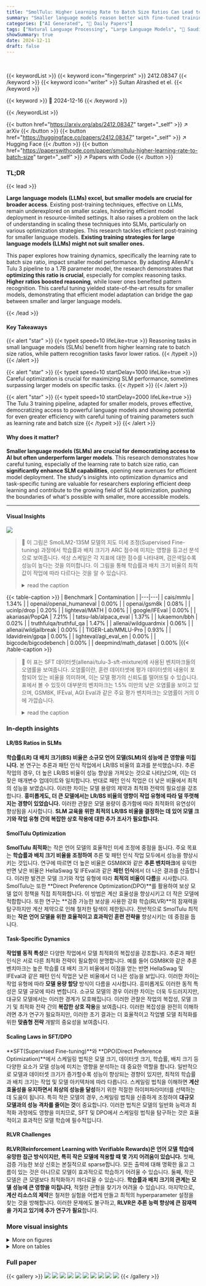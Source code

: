 ```yaml
---
title: "SmolTulu: Higher Learning Rate to Batch Size Ratios Can Lead to Better Reasoning in SLMs"
summary: "Smaller language models reason better with fine-tuned training recipes."
categories: ["AI Generated", "🤗 Daily Papers"]
tags: ["Natural Language Processing", "Large Language Models", "🏢 Saudi Data & Artificial Intelligence Authority",]
showSummary: true
date: 2024-12-11
draft: false
---
```


<br>

{{< keywordList >}}
{{< keyword icon="fingerprint" >}} 2412.08347 {{< /keyword >}}
{{< keyword icon="writer" >}} Sultan Alrashed et el. {{< /keyword >}}
 
{{< keyword >}} 🤗 2024-12-16 {{< /keyword >}}
 
{{< /keywordList >}}

{{< button href="https://arxiv.org/abs/2412.08347" target="_self" >}}
↗ arXiv
{{< /button >}}
{{< button href="https://huggingface.co/papers/2412.08347" target="_self" >}}
↗ Hugging Face
{{< /button >}}
{{< button href="https://paperswithcode.com/paper/smoltulu-higher-learning-rate-to-batch-size" target="_self" >}}
↗ Papers with Code
{{< /button >}}




### TL;DR


{{< lead >}}

**Large language models (LLMs) excel, but smaller models are crucial for broader access**.  Existing post-training techniques, effective on LLMs, remain underexplored on smaller scales, hindering efficient model deployment in resource-limited settings. It also raises a problem on the lack of understanding in scaling these techniques into SLMs, particularly on various optimization strategies.  This research tackles efficient post-training for smaller language models. **Existing training strategies for large language models (LLMs) might not suit smaller ones.**

This paper explores how training dynamics, specifically the learning rate to batch size ratio, impact smaller model performance.  By adapting AllenAI's Tulu 3 pipeline to a 1.7B parameter model, the research demonstrates that **optimizing this ratio is crucial**, especially for complex reasoning tasks. **Higher ratios boosted reasoning**, while lower ones benefited pattern recognition. This careful tuning yielded state-of-the-art results for smaller models, demonstrating that efficient model adaptation can bridge the gap between smaller and larger language models.

{{< /lead >}}


#### Key Takeaways

{{< alert "star" >}}
{{< typeit speed=10 lifeLike=true >}} Reasoning tasks in small language models (SLMs) benefit from higher learning rate to batch size ratios, while pattern recognition tasks favor lower ratios. {{< /typeit >}}
{{< /alert >}}

{{< alert "star" >}}
{{< typeit speed=10 startDelay=1000 lifeLike=true >}} Careful optimization is crucial for maximizing SLM performance, sometimes surpassing larger models on specific tasks. {{< /typeit >}}
{{< /alert >}}

{{< alert "star" >}}
{{< typeit speed=10 startDelay=2000 lifeLike=true >}} The Tulu 3 training pipeline, adapted for smaller models, proves effective, democratizing access to powerful language models and showing potential for even greater efficiency with careful tuning of training parameters such as learning rate and batch size {{< /typeit >}}
{{< /alert >}}

#### Why does it matter?
**Smaller language models (SLMs) are crucial for democratizing access to AI but often underperform larger models**. This research demonstrates how careful tuning, especially of the learning rate to batch size ratio, can **significantly enhance SLM capabilities**, opening new avenues for efficient model deployment. The study's insights into optimization dynamics and task-specific tuning are valuable for researchers exploring efficient deep learning and contribute to the growing field of SLM optimization, pushing the boundaries of what's possible with smaller, more accessible models.

------
#### Visual Insights



![](https://arxiv.org/html/2412.08347/extracted/6061800/assets/arc_contour.png)

> 🔼 이 그림은 SmolLM2-135M 모델의 지도 미세 조정(Supervised Fine-tuning) 과정에서 학습률과 배치 크기가 ARC 점수에 미치는 영향을 등고선 분석으로 보여줍니다. 색상 스케일은 각 지표에 대한 점수를 나타내며, 검은색일수록 성능이 높다는 것을 의미합니다. 이 그림을 통해 학습률과 배치 크기 비율의 최적값이 작업에 따라 다르다는 것을 알 수 있습니다.
> <details>
> <summary>read the caption</summary>
> (a) Effect of learning rate and batch size on ARC score.
> </details>





{{< table-caption >}}
| Benchmark | Contamination |
|---|---| 
| cais/mmlu | 1.34% |
| openai/openai_humaneval | 0.00% |
| openai/gsm8k | 0.08% |
| ucinlp/drop | 0.20% |
| lighteval/MATH | 0.06% |
| google/IFEval | 0.00% |
| akariasai/PopQA | 7.21% |
| tatsu-lab/alpaca_eval | 1.37% |
| lukaemon/bbh | 0.02% |
| truthfulqa/truthful_qa | 1.47% |
| allenai/wildguardmix | 0.06% |
| allenai/wildjailbreak | 0.00% |
| TIGER-Lab/MMLU-Pro | 0.93% |
| Idavidrein/gpqa | 0.00% |
| lighteval/agi_eval_en | 0.00% |
| bigcode/bigcodebench | 0.00% |
| deepmind/math_dataset | 0.00% |{{< /table-caption >}}

> 🔼 이 표는 SFT 데이터셋(allenai/tulu-3-sft-mixture)에 사용된 벤치마크들의 오염률을 보여줍니다. 오염률이란, 훈련 데이터셋에 평가 데이터셋의 내용이 포함되어 있는 비율을 의미하며, 이는 모델 평가의 신뢰도를 떨어뜨릴 수 있습니다. 표에서 볼 수 있듯이 대부분의 벤치마크는 1.5% 미만의 낮은 오염률을 보이고 있으며, GSM8K, IFEval, AGI Eval과 같은 주요 평가 벤치마크는 오염률이 거의 0에 가깝습니다.
> <details>
> <summary>read the caption</summary>
> Table 1: Contamination of benchmarks in the SFT dataset used allenai/tulu-3-sft-mixture
> </details>





### In-depth insights


#### LR/BS Ratios in SLMs
**학습률(LR) 대 배치 크기(BS) 비율은 소규모 언어 모델(SLM)의 성능에 큰 영향을 미칩니다.** 본 연구는 추론과 패턴 인식 작업에서 LR/BS 비율의 효과를 분석했습니다. 추론 작업의 경우, 더 높은 LR/BS 비율이 성능 향상을 가져오는 것으로 나타났으며, 이는 더 잦은 매개변수 업데이트와 일치합니다. 반대로 패턴 인식 작업은 더 낮은 비율에서 최적의 성능을 보였습니다. 이러한 차이는 모델 용량의 제약과 최적화 전략의 필요성을 강조합니다. **흥미롭게도, 더 큰 모델에서는 LR/BS 비율의 영향이 작업 유형에 따라 덜 뚜렷해지는 경향이 있었습니다.** 이러한 관찰은 모델 용량이 증가함에 따라 최적화의 유연성이 향상됨을 시사합니다. **SLM 교육을 위한 최적의 LR/BS 비율을 결정하는 데 있어 모델 크기와 작업 유형 간의 복잡한 상호 작용에 대한 추가 조사가 필요합니다.**

#### SmolTulu Optimization
**SmolTulu 최적화**는 작은 언어 모델의 효율적인 미세 조정에 중점을 둡니다. 주요 목표는 **학습률과 배치 크기 비율을 조정하여** 추론 및 패턴 인식 작업 모두에서 성능을 향상시키는 것입니다. 연구에 따르면 더 높은 비율은 GSM8K와 같은 **추론 벤치마크**에 유익한 반면 낮은 비율은 HellaSwag 및 IFEval과 같은 **패턴 인식**에서 더 나은 결과를 산출합니다. 이러한 발견은 모델 크기와 작업 유형에 따라 **최적의 비율이 다름**을 시사합니다. SmolTulu는 또한 **Direct Preference Optimization(DPO)**를 활용하여 보상 모델 없이 정책을 직접 최적화합니다. 이 방법은 계산 효율성을 향상시키고 더 작은 모델에 적합합니다. 또한 연구는 **검증 가능한 보상을 사용한 강화 학습(RLVR)**의 잠재력을 탐구하지만 계산 제약으로 인해 철저한 탐색이 제한됩니다. 전반적으로 SmolTulu 최적화는 **작은 언어 모델을 위한 효율적이고 효과적인 훈련 전략을** 향상시키는 데 중점을 둡니다.

#### Task-Specific Dynamics
**작업별 동적 특성**은 다양한 작업에서 모델 최적화의 복잡성을 강조합니다. 추론과 패턴 인식은 서로 다른 최적화 전략이 필요함이 분명합니다. 예를 들어 GSM8K와 같은 추론 벤치마크는 높은 학습률 대 배치 크기 비율에서 이점을 얻는 반면 HellaSwag 및 IFEval과 같은 패턴 인식 작업은 낮은 비율에서 더 나은 성능을 보입니다. 이러한 차이는 작업 유형에 따라 **모델 용량 할당** 방식이 다름을 시사합니다. 흥미롭게도 이러한 동적 특성은 모델 규모에 따라 변합니다. 소규모 모델의 경우 이러한 차이는 더욱 두드러지지만, 대규모 모델에서는 이러한 경계가 모호해집니다. 이러한 관찰은 작업의 복잡성, 모델 크기 및 최적화 전략 간의 **복잡한 상호 작용**을 보여줍니다. 이러한 복잡성을 완전히 이해하려면 추가 연구가 필요하지만, 이러한 초기 결과는 더 효율적이고 작업별 모델 최적화를 위한 **맞춤형 전략** 개발의 중요성을 보여줍니다.

#### Scaling Laws in SFT/DPO
**SFT(Supervised Fine-tuning)**와 **DPO(Direct Preference Optimization)**에서 스케일링 법칙은 모델 크기, 데이터셋 크기, 학습률, 배치 크기 등 다양한 요소가 모델 성능에 미치는 영향을 분석하는 데 중요한 역할을 합니다. 일반적으로 모델과 데이터셋 크기가 증가할수록 성능이 향상되는 경향이 있지만, 최적의 학습률과 배치 크기는 작업 및 모델 아키텍처에 따라 다릅니다. 스케일링 법칙을 이해하면 **계산 효율성을 유지하면서 최상의 성능을 달성**하기 위한 적절한 하이퍼파라미터를 선택하는 데 도움이 됩니다. 특히 작은 모델의 경우, 스케일링 법칙을 신중하게 조정하여 **대규모 모델과의 성능 격차를 줄이는 것**이 중요합니다. 이러한 법칙은 모델의 일반화 능력과 최적화 과정에도 영향을 미치므로, SFT 및 DPO에서 스케일링 법칙을 탐구하는 것은 효율적이고 효과적인 모델 학습에 필수적입니다.

#### RLVR Challenges
**RLVR(Reinforcement Learning with Verifiable Rewards)은 언어 모델 학습에 유망한 접근 방식이지만, 특히 작은 모델에 적용할 때 몇 가지 어려움이 있습니다.** 첫째, 검증 가능한 보상 신호는 본질적으로 sparse합니다. 모든 출력에 대해 명확한 옳고 그름이 있는 것은 아니므로 모델이 효과적으로 학습하기 어려울 수 있습니다. 둘째, 작은 모델은 큰 모델보다 최적화하기 까다로울 수 있습니다. **학습률과 배치 크기의 관계는 모델 성능에 큰 영향을 미칩니다**, 적절한 균형을 찾기가 어려울 수 있습니다. 마지막으로, **계산 리소스의 제약**은 철저한 실험을 어렵게 만들고 최적의 hyperparameter 설정을 찾는 것을 방해합니다. 이러한 문제에도 불구하고, **RLVR은 추론 능력 향상에 큰 잠재력을 가지고 있기에 추가 연구가 필요**합니다.


### More visual insights

<details>
<summary>More on figures
</summary>


![](https://arxiv.org/html/2412.08347/extracted/6061800/assets/gsm8k_contour.png)

> 🔼 SmolLM2-135M 모델의 지도 미세 조정 중 학습률과 배치 크기가 GSM8K 점수에 미치는 영향을 보여주는 등고선 분석입니다. 색상 척도는 각 지표의 점수를 나타내며 검은색일수록 성능이 더 높다는 것을 의미합니다. 이 패턴은 학습률과 배치 크기의 최적 비율이 작업에 따라 다르다는 것을 보여줍니다. GSM8K와 같은 추론 작업은 학습률 대 배치 크기 비율이 높을수록 성능이 향상됩니다.
> <details>
> <summary>read the caption</summary>
> (b) Effect of learning rate and batch size on GSM8K score.
> </details>



![](https://arxiv.org/html/2412.08347/extracted/6061800/assets/hellaswag_contour.png)

> 🔼 SmolLM2-135M 모델의 지도 미세 조정 중 학습률과 배치 크기가 HellaSwag 점수에 미치는 영향을 등고선 분석으로 보여주는 그림입니다. 색상 척도는 각 지표의 점수를 나타내며, 검은색일수록 성능이 높습니다. 이 패턴은 학습률과 배치 크기 간의 작업별 최적 비율을 보여줍니다. HellaSwag에서 학습률과 배치 크기 비율이 낮을 때 최적의 성능을 달성하는 것을 확인할 수 있습니다.
> <details>
> <summary>read the caption</summary>
> (c) Effect of learning rate and batch size on HellaSwag score.
> </details>



![](https://arxiv.org/html/2412.08347/extracted/6061800/assets/ifeval_contour.png)

> 🔼 SmolLM2-135M 모델의 지도 미세 조정 중 학습률과 배치 크기가 IFEval 점수에 미치는 영향을 등고선 분석으로 보여주는 그림입니다. 색상 척도는 각 지표의 점수를 나타내며, 검은색일수록 성능이 높다는 것을 나타냅니다. 이 그림은 학습률과 배치 크기의 비율이 작업에 따라 최적의 값을 가짐을 보여줍니다. 특히 IFEval의 경우, 낮은 학습률 대 배치 크기 비율에서 최적의 성능을 달성하는 것을 볼 수 있습니다. 이는 추론 작업과 패턴 인식 작업에 대해 서로 다른 최적화 전략이 필요함을 시사합니다.
> <details>
> <summary>read the caption</summary>
> (d) Effect of learning rate and batch size on IFEval score.
> </details>



</details>




<details>
<summary>More on tables
</summary>


{{< table-caption >}}
| Hyperparameter | SmolTulu | SmolTulu | Tulu 3 | Tulu 3 |
|---|---|---|---|---| 
|  | **SFT-1130** | **SFT-1207** | **SFT 8b** | **SFT 70b** |
| Learning Rate (LR) | 9.0e-5 | 3.1e-6 | 5.0e-6 | 2.0e-6 |
| Batch Size (BS) | 8 | 32 | 128 | 128 |
| LR/BS x 10^6 | 11.25 | 0.097 | 0.039 | 0.016 |{{< /table-caption >}}
> 🔼 이 표는 지도 미세 조정(SFT) 단계에서 사용된 하이퍼파라미터를 보여줍니다. 다양한 크기의 모델(SmolTulu, Tulu 3)에 대한 학습률, 배치 크기 및 학습률 대 배치 크기 비율을 비교합니다. SmolTulu 모델은 더 큰 학습률 대 배치 크기 비율을 사용하는 반면 Tulu 3 모델은 더 작은 비율을 사용하는 것을 보여줍니다. 이러한 비율은 모델 크기 및 작업 유형에 따라 최적의 학습 역학이 어떻게 변하는지 보여줍니다.
> <details>
> <summary>read the caption</summary>
> Table 2: SFT hyperparameter selection
> </details>

{{< table-caption >}}
| Metric | SmolTulu<br>SFT-1130 | SmolTulu<br>SFT-1207 | SmolLM2<br>1.7B-Instruct |
|---|---|---|---| 
| ARC (Average) | 51.0 | **55.6** | 51.7 |
| BBH (3-shot) | **34.7** | 34.0 | 32.2 |
| GSM8K (5-shot) | **49.0** | 42.8 | 48.2 |
| HellaSwag | 61.5 | **67.5** | 66.1 |
| IFEval (Average) | **61.0** | 47.8 | 56.7 |
| MMLU-Pro (MCF) | 17.6 | 17.9 | **19.3** |
| PIQA | 72.7 | **76.9** | 74.4 |{{< /table-caption >}}
> 🔼 SFT 모델 성능 비교표: SmolTulu SFT-1130, SmolTulu SFT-1207, SmolLM2 1.7B-Instruct 모델의 ARC, BBH, GSM8K, HellaSwag, IFEval, MMLU-Pro, PIQA 벤치마크 점수 비교
> <details>
> <summary>read the caption</summary>
> Table 3: Performance comparison of SFT models
> </details>

{{< table-caption >}}
| Benchmark | Contamination |
|---|---| 
| cais/mmlu | 0.69% |
| openai/openai_humaneval | 0.00% |
| openai/gsm8k | 0.00% |
| ucinlp/drop | 0.07% |
| lighteval/MATH | 0.02% |
| google/IFEval | 0.00% |
| akariasai/PopQA | 2.72% |
| tatsu-lab/alpaca_eval | 1.24% |
| lukaemon/bbh | 0.00% |
| truthfulqa/truthful_qa | 0.61% |
| allenai/wildguardmix | 0.06% |
| allenai/wildjailbreak | 0.00% |
| TIGER-Lab/MMLU-Pro | 0.36% |
| Idavidrein/gpqa | 0.00% |
| lighteval/agi_eval_en | 0.00% |
| bigcode/bigcodebench | 0.00% |
| deepmind/math_dataset | 0.00% |{{< /table-caption >}}
> 🔼 이 표는 사전 훈련된 언어 모델(llama-3.1-tulu-3-8b-preference-mixture)을 미세 조정하는 데 사용된 DPO 데이터 세트에서 벤치마크의 오염 비율을 보여줍니다. 대부분의 벤치마크는 1% 미만의 낮은 오염률을 보이며, GSM8K, IFEval, BBH와 같은 핵심 벤치마크는 오염이 전혀 없습니다. PopQA에서 가장 높은 오염률인 2.72%가 관찰되었습니다.
> <details>
> <summary>read the caption</summary>
> Table 4: Contamination of benchmarks in the DPO dataset used allenai/llama-3.1-tulu-3-8b-preference-mixture
> </details>

{{< table-caption >}}
| Hyperparameter | SmolTulu<br>DPO-1130 | SmolTulu<br>DPO-1207 | Tulu 3<br>DPO 8b | Tulu 3<br>DPO 70b |
|---|---|---|---|---| 
| Learning Rate (LR) | $8.0 \times 10^{-7}$ | $5 \times 10^{-7}$ | $5.0 \times 10^{-7}$ | $2.0 \times 10^{-7}$ |
| Batch Size (BS) | 12 | 32 | 128 | 128 |
| $\frac{LR}{BS} \times 10^{7}$ | 0.667 | 0.156 | 0.039 | 0.016 |{{< /table-caption >}}
> 🔼 이 표는 SmolTulu, Tulu 3 모델의 DPO 단계에서 사용된 하이퍼파라미터 설정을 보여줍니다. 학습률, 배치 크기, 그리고 그 비율이 모델 크기에 따라 어떻게 다른지를 나타냅니다.
> <details>
> <summary>read the caption</summary>
> Table 5: DPO hyperparameter selection
> </details>

{{< table-caption >}}
| Metric | SmolTulu<br>DPO-1130 | SmolTulu<br>DPO-1207 | SmolLM2<br>1.7B-Instruct |
|---|---|---|---| 
| ARC (Average) | 51.5 | **57.1** | 51.7 |
| BBH (3-shot) | **33.8** | **34.2** | 32.2 |
| GSM8K (5-shot) | **51.6** | 44.7 | 48.2 |
| HellaSwag | 61.1 | 64.2 | **66.1** |
| IFEval (Average) | **67.7** | 56.6 | 56.7 |
| MMLU-Pro (MCF) | 17.4 | 19.1 | **19.3** |
| PIQA | 72.2 | **76.4** | 74.4 |{{< /table-caption >}}
> 🔼 이 표는 Direct Preference Optimization(DPO) 모델들의 성능 비교를 보여줍니다. SmolTulu DPO-1130과 SmolTulu DPO-1207 두 가지 DPO 모델의 성능을  SmolLM2 1.7B-Instruct 모델과 여러 벤치마크에서 비교하고 있습니다. SmolTulu DPO-1130은 IFEval과 GSM8K에서 가장 좋은 성능을 보여주는 반면 다른 모델들은 ARC와 PIQA에서 더 나은 결과를 보여줍니다.
> <details>
> <summary>read the caption</summary>
> Table 6: Performance comparison of DPO models
> </details>

{{< table-caption >}}
| Hyperparameter | SmolTulu | SmolTulu | Tulu 3 |
|---|---|---|---| 
|  | **RM-1130** | **RM-1207** | **DPO 8b** |
| Learning Rate (LR) | 4.0 × 10⁻⁵ | 7.5 × 10⁻⁷ | 5.0 × 10⁻⁷ |
| Batch Size (BS) | 4 | 8 | 128 |
| LR/BS × 10⁷ | 100 | 0.938 | 0.039 |{{< /table-caption >}}
> 🔼 이 표는 보상 모델(Reward Model, RM) 학습에 사용된 하이퍼파라미터를 보여줍니다. SmolTulu RM-1130, SmolTulu RM-1207, 그리고 Tulu 3 DPO 8b 모델의 학습률(Learning Rate), 배치 크기(Batch Size), 그리고 학습률과 배치 크기의 비율(LR/BS)이 제시되어 있습니다. SmolTulu 모델들은 Tulu 3 모델에 비해 더 높은 LR/BS 비율을 사용한 것이 특징입니다.
> <details>
> <summary>read the caption</summary>
> Table 7: Reward model hyperparameter selection
> </details>

{{< table-caption >}}
| Metric | SmolTulu<br>RM-1130 | SmolTulu<br>RM-1207 | Tulu 3<br>8b RM |
|---|---|---|---| 
| RB Chat | *94.13* | 83.52 | **96.27** |
| RB Chat Hard | 43.64 | *44.74* | **55.92** |
| RB Safety | *75.54* | 64.59 | **84.05** |
| RB Reasoning | *68.01* | 54.71 | **76.50** |
| RB Average | *72.43* | 58.59 | **81.34** |
| UFB | *73.17* | 61.66 | **77.34** |{{< /table-caption >}}
> 🔼 이 표는 보상 모델의 성능을 비교한 표입니다. UFB는 allenai/ultrafeedback_binarized_cleaned의 test_prefs 분할이고 RB는 RewardBench입니다. SmolTulu RM-1130은 표준 채팅 평가에서 94.13%, 안전 평가에서 75.54%를 달성하는 등 다양한 지표에서 RewardBench에서 강력한 성능을 보였습니다. 이러한 강력한 상대적 성능 패턴은 다른 지표에도 적용되며, SmolTulu RM-1130은 UltraFeedback 벤치마크 테스트 선호도에서 73.17%의 정확도를 달성하여 매개변수의 약 21%만 사용함에도 불구하고 Tulu 3의 77.34%에 불과 4.17% 포인트 차이로 뒤처졌습니다. (Shallue et al., 2019)의 프레임워크에 따르면, 이러한 결과는 특히 적절하게 조  된 최적화 전략을 사용할 때 보상 모델링이 이전에 가정했던 것보다 더 작은 아키텍처로 더 우아하게 확장될 수 있음을 시사합니다. RM-1130과 RM-1207(RB에서 72.43% 대 58.59%) 간의 상당한 성능 격차는 소규모 모델에서 학습률 대 배치 크기 비율의 중요성에 대한 이전 결과를 강화합니다. RM-1130에서 사용된 더 높은 비율은 특히 선호도 관계를 학습하는 작업에서 보상 모델링에 중요한 것으로 보입니다. 여기서 더 큰 예시당 업데이트와 더 빈번한 그라데이션 계산의 이점을 얻을 수 있습니다. 그러나 이러한 관계의 정확한 특성을 확립하려면 더 광범위한 절제 연구가 필요하며, 이는 더 큰 계산 리소스를 사용한 향후 작업으로 남겨둡니다.
> <details>
> <summary>read the caption</summary>
> Table 8: Performance comparison of reward models, where UFB is the test_prefs split of allenai/ultrafeedback_binarized_cleaned and RB is RewardBench.
> </details>

{{< table-caption >}}
| Metric | SmolTulu<br>DPO-1130 | SmolTulu<br>DPO-1207 | SmolTulu<br>SFT-1130 | SmolTulu<br>SFT-1207 | SmolLM2<br>1.7B-Instruct | Llama-3.2<br>1B-Instruct | Qwen2.5<br>1.5B-Instruct |
|---|---|---|---|---|---|---|---|
| ARC (Average) | 51.5 | **57.1** | 51.0 | 55.6 | 51.7 | 41.6 | 46.2 |
| BBH (3-shot) | 33.8 | 34.2 | 34.7 | 34.0 | 32.2 | 27.6 | **35.3** |
| GSM8K (5-shot) | **51.6** | 44.7 | 49.0 | 42.8 | 48.2 | 26.8 | 42.8 |
| HellaSwag | 61.1 | 64.2 | 61.5 | **67.5** | 66.1 | 56.1 | 60.9 |
| IFEval (Average) | **67.7** | 56.6 | 61.0 | 47.8 | 56.7 | 53.5 | 47.4 |
| MMLU-Pro (MCF) | 17.4 | 19.1 | 17.6 | 17.9 | 19.3 | 12.7 | **24.2** |
| PIQA | 72.2 | 76.4 | 72.7 | **76.9** | 74.4 | 72.3 | 73.2 |{{< /table-caption >}}
> 🔼 다양한 모델들과 SmolTulu의 성능을 비교한 표입니다. SmolTulu DPO-1130, SmolTulu DPO-1207, SmolTulu SFT-1130, SmolTulu SFT-1207, SmolLM2 1.7B-Instruct, Llama-3.2 1B-Instruct, Qwen2.5 1.5B-Instruct 모델들의 ARC, BBH, GSM8K, HellaSwag, IFEval, MMLU-Pro, PIQA 벤치마크에서의 성능을 비교하여 SmolTulu의 성능 우위를 보여줍니다.
> <details>
> <summary>read the caption</summary>
> Table 9: A comparison against a wider selection of models
> </details>

{{< table-caption >}}
| Language | Presence (%) |
|---|---| 
| English | 83.13 |
| Hindi | 3.79 |
| Swahili | 2.02 |
| Russian | 2.00 |
| Spanish | 1.15 |
| Arabic | 0.98 |
| Chinese | 0.94 |
| Turkish | 0.87 |
| Urdu | 0.78 |
| Portuguese | 0.77 |
| Vietnamese | 0.64 |
| Japanese | 0.63 |
| French | 0.66 |
| Bulgarian | 0.33 |
| Italian | 0.32 |
| Dutch | 0.31 |
| Polish | 0.25 |
| German | 0.23 |
| Thai | 0.10 |
| Greek | 0.09 |{{< /table-caption >}}
> 🔼 SFT 데이터셋에 사용된 allenai/tulu-3-sft-mixture의 언어 분포를 나타낸 표입니다. 데이터셋에서 영어가 83.13%로 가장 많이 사용되었고, 그 뒤를 힌디어(3.79%), 스와힐리어(2.02%), 러시아어(2.00%) 등이 차지하고 있습니다.
> <details>
> <summary>read the caption</summary>
> Table 10: Language distribution in SFT dataset.
> </details>

{{< table-caption >}}
| Language | Presence (%) |
|---|---| 
| English | 86.24 |
| Hindi | 2.23 |
| Russian | 2.03 |
| French | 1.42 |
| Spanish | 1.40 |
| Chinese | 1.37 |
| Urdu | 0.68 |
| Swahili | 0.65 |
| German | 0.58 |
| Japanese | 0.57 |
| Portuguese | 0.54 |
| Arabic | 0.51 |
| Turkish | 0.42 |
| Vietnamese | 0.33 |
| Italian | 0.32 |
| Polish | 0.22 |
| Dutch | 0.18 |
| Bulgarian | 0.18 |
| Thai | 0.10 |
| Greek | 0.04 |{{< /table-caption >}}
> 🔼 이 표는 DPO(Direct Preference Optimization) 및 RM(Reward Modeling) 데이터셋에서 각 언어가 차지하는 비율을 보여줍니다. 표에서 볼 수 있듯이 영어가 가장 큰 비중을 차지하고 있으며, 그 외 다양한 언어들이 포함되어 있습니다.
> <details>
> <summary>read the caption</summary>
> Table 11: Language distribution in DPO / RM dataset.
> </details>

{{< table-caption >}}
| Language | Presence (%) |
|---|---| 
| English | 94.80 |
| French | 1.29 |
| Spanish | 1.04 |
| Chinese | 0.66 |
| German | 0.55 |
| Russian | 0.48 |
| Japanese | 0.40 |
| Hindi | 0.23 |
| Polish | 0.10 |
| Portuguese | 0.10 |
| Dutch | 0.08 |
| Urdu | 0.07 |
| Bulgarian | 0.07 |
| Italian | 0.05 |
| Turkish | 0.03 |
| Arabic | 0.03 |
| Vietnamese | 0.02 |
| Swahili | 0.00 |{{< /table-caption >}}
> 🔼 RLVR 데이터셋의 언어 분포를 보여주는 표입니다. 주로 영어로 구성되어 있으며, 프랑스어, 스페인어, 중국어, 독일어, 러시아어, 일본어 등 다양한 언어가 소량 포함되어 있습니다.
> <details>
> <summary>read the caption</summary>
> Table 12: Language distribution in RLVR dataset.
> </details>

{{< table-caption >}}
| Benchmark | Contamination |
|---|---| 
| cais/mmlu | 0.65% |
| openai/openai_humaneval | 0.00% |
| openai/gsm8k | 0.00% |
| ucinlp/drop | 0.00% |
| lighteval/MATH | 0.24% |
| google/IFEval | 0.00% |
| akariasai/PopQA | 0.45% |
| tatsu-lab/alpaca_eval | 0.12% |
| lukaemon/bbh | 0.00% |
| truthfulqa/truthful_qa | 0.12% |
| allenai/wildguardmix | 0.00% |
| allenai/wildjailbreak | 0.00% |
| TIGER-Lab/MMLU-Pro | 0.66% |
| Idavidrein/gpqa | 0.00% |
| lighteval/agi_eval_en | 0.00% |
| bigcode/bigcodebench | 0.00% |
| deepmind/math_dataset | 0.00% |{{< /table-caption >}}
> 🔼 RLVR 데이터셋(allenai/RLVR-GSM-MATH-IF-Mixed-Constraints)의 벤치마크별 오염도를 나타낸 표입니다. 대부분의 벤치마크에서 오염도는 1% 미만으로 낮게 나타났으며, GSM8K, IFEval, BBH와 같은 중요 벤치마크는 오염도 0%를 기록했습니다.
> <details>
> <summary>read the caption</summary>
> Table 13: Contamination of benchmarks in the RLVR dataset allenai/RLVR-GSM-MATH-IF-Mixed-Constraints
> </details>

</details>




### Full paper

{{< gallery >}}
<img src="paper_images/1.png" class="grid-w50 md:grid-w33 xl:grid-w25" />
<img src="paper_images/2.png" class="grid-w50 md:grid-w33 xl:grid-w25" />
<img src="paper_images/3.png" class="grid-w50 md:grid-w33 xl:grid-w25" />
<img src="paper_images/4.png" class="grid-w50 md:grid-w33 xl:grid-w25" />
<img src="paper_images/5.png" class="grid-w50 md:grid-w33 xl:grid-w25" />
<img src="paper_images/6.png" class="grid-w50 md:grid-w33 xl:grid-w25" />
<img src="paper_images/7.png" class="grid-w50 md:grid-w33 xl:grid-w25" />
<img src="paper_images/8.png" class="grid-w50 md:grid-w33 xl:grid-w25" />
<img src="paper_images/9.png" class="grid-w50 md:grid-w33 xl:grid-w25" />
<img src="paper_images/10.png" class="grid-w50 md:grid-w33 xl:grid-w25" />
{{< /gallery >}}
